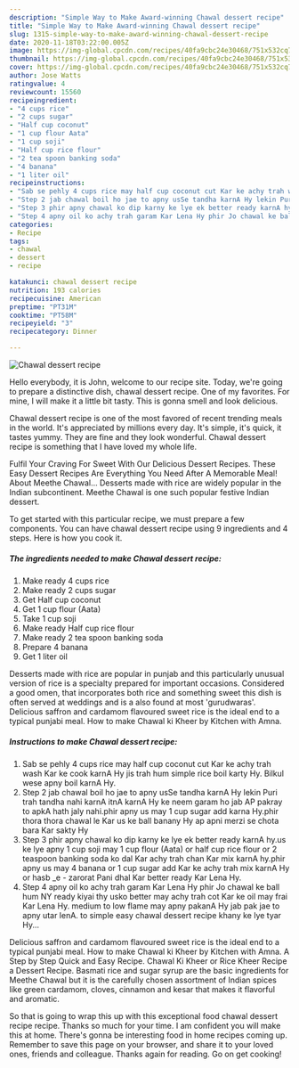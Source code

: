 ```yaml
---
description: "Simple Way to Make Award-winning Chawal dessert recipe"
title: "Simple Way to Make Award-winning Chawal dessert recipe"
slug: 1315-simple-way-to-make-award-winning-chawal-dessert-recipe
date: 2020-11-18T03:22:00.005Z
image: https://img-global.cpcdn.com/recipes/40fa9cbc24e30468/751x532cq70/chawal-dessert-recipe-recipe-main-photo.jpg
thumbnail: https://img-global.cpcdn.com/recipes/40fa9cbc24e30468/751x532cq70/chawal-dessert-recipe-recipe-main-photo.jpg
cover: https://img-global.cpcdn.com/recipes/40fa9cbc24e30468/751x532cq70/chawal-dessert-recipe-recipe-main-photo.jpg
author: Jose Watts
ratingvalue: 4
reviewcount: 15560
recipeingredient:
- "4 cups rice"
- "2 cups sugar"
- "Half cup coconut"
- "1 cup flour Aata"
- "1 cup soji"
- "Half cup rice flour"
- "2 tea spoon banking soda"
- "4 banana"
- "1 liter oil"
recipeinstructions:
- "Sab se pehly 4 cups rice may half cup coconut cut Kar ke achy trah wash Kar ke cook karnA Hy jis trah hum simple rice boil karty Hy. Bilkul wese apny boil karnA Hy."
- "Step 2 jab chawal boil ho jae to apny usSe tandha karnA Hy lekin Puri trah tandha nahi karnA itnA karnA Hy ke neem garam ho jab AP pakray to apkA hath jaly nahi.phir apny us may 1 cup sugar add karna Hy.phir thora thora chawal le Kar us ke ball banany Hy ap apni merzi se chota bara Kar sakty Hy"
- "Step 3 phir apny chawal ko dip karny ke lye ek better ready karnA hy.us ke lye apny 1 cup soji may 1 cup flour (Aata) or half cup rice flour or 2 teaspoon banking soda ko dal Kar achy trah chan Kar mix karnA hy.phir apny us may 4 banana or 1 cup sugar add Kar ke achy trah mix karnA Hy or hasb _e - zarorat Pani dhal Kar better ready Kar Lena Hy."
- "Step 4 apny oil ko achy trah garam Kar Lena Hy phir Jo chawal ke ball hum NY ready kiyai thy usko better may achy trah cot Kar ke oil may frai Kar Lena Hy. medium to low flame may apny pakanA Hy jab pak jae to apny utar lenA. to simple easy chawal dessert recipe khany ke lye tyar Hy..."
categories:
- Recipe
tags:
- chawal
- dessert
- recipe

katakunci: chawal dessert recipe 
nutrition: 193 calories
recipecuisine: American
preptime: "PT31M"
cooktime: "PT58M"
recipeyield: "3"
recipecategory: Dinner

---
```



![Chawal dessert recipe](https://img-global.cpcdn.com/recipes/40fa9cbc24e30468/751x532cq70/chawal-dessert-recipe-recipe-main-photo.jpg)

Hello everybody, it is John, welcome to our recipe site. Today, we're going to prepare a distinctive dish, chawal dessert recipe. One of my favorites. For mine, I will make it a little bit tasty. This is gonna smell and look delicious.

Chawal dessert recipe is one of the most favored of recent trending meals in the world. It's appreciated by millions every day. It's simple, it's quick, it tastes yummy. They are fine and they look wonderful. Chawal dessert recipe is something that I have loved my whole life.

Fulfil Your Craving For Sweet With Our Delicious Dessert Recipes. These Easy Dessert Recipes Are Everything You Need After A Memorable Meal! About Meethe Chawal… Desserts made with rice are widely popular in the Indian subcontinent. Meethe Chawal is one such popular festive Indian dessert.


To get started with this particular recipe, we must prepare a few components. You can have chawal dessert recipe using 9 ingredients and 4 steps. Here is how you cook it.

<!--inarticleads1-->

##### The ingredients needed to make Chawal dessert recipe:

1. Make ready 4 cups rice
1. Make ready 2 cups sugar
1. Get Half cup coconut
1. Get 1 cup flour (Aata)
1. Take 1 cup soji
1. Make ready Half cup rice flour
1. Make ready 2 tea spoon banking soda
1. Prepare 4 banana
1. Get 1 liter oil


Desserts made with rice are popular in punjab and this particularly unusual version of rice is a specialty prepared for important occasions. Considered a good omen, that incorporates both rice and something sweet this dish is often served at weddings and is a also found at most &#39;gurudwaras&#39;. Delicious saffron and cardamom flavoured sweet rice is the ideal end to a typical punjabi meal. How to make Chawal ki Kheer by Kitchen with Amna. 

<!--inarticleads2-->

##### Instructions to make Chawal dessert recipe:

1. Sab se pehly 4 cups rice may half cup coconut cut Kar ke achy trah wash Kar ke cook karnA Hy jis trah hum simple rice boil karty Hy. Bilkul wese apny boil karnA Hy.
1. Step 2 jab chawal boil ho jae to apny usSe tandha karnA Hy lekin Puri trah tandha nahi karnA itnA karnA Hy ke neem garam ho jab AP pakray to apkA hath jaly nahi.phir apny us may 1 cup sugar add karna Hy.phir thora thora chawal le Kar us ke ball banany Hy ap apni merzi se chota bara Kar sakty Hy
1. Step 3 phir apny chawal ko dip karny ke lye ek better ready karnA hy.us ke lye apny 1 cup soji may 1 cup flour (Aata) or half cup rice flour or 2 teaspoon banking soda ko dal Kar achy trah chan Kar mix karnA hy.phir apny us may 4 banana or 1 cup sugar add Kar ke achy trah mix karnA Hy or hasb _e - zarorat Pani dhal Kar better ready Kar Lena Hy.
1. Step 4 apny oil ko achy trah garam Kar Lena Hy phir Jo chawal ke ball hum NY ready kiyai thy usko better may achy trah cot Kar ke oil may frai Kar Lena Hy. medium to low flame may apny pakanA Hy jab pak jae to apny utar lenA. to simple easy chawal dessert recipe khany ke lye tyar Hy...


Delicious saffron and cardamom flavoured sweet rice is the ideal end to a typical punjabi meal. How to make Chawal ki Kheer by Kitchen with Amna. A Step by Step Quick and Easy Recipe. Chawal Ki Kheer or Rice Kheer Recipe a Dessert Recipe. Basmati rice and sugar syrup are the basic ingredients for Meethe Chawal but it is the carefully chosen assortment of Indian spices like green cardamom, cloves, cinnamon and kesar that makes it flavorful and aromatic. 

So that is going to wrap this up with this exceptional food chawal dessert recipe recipe. Thanks so much for your time. I am confident you will make this at home. There's gonna be interesting food in home recipes coming up. Remember to save this page on your browser, and share it to your loved ones, friends and colleague. Thanks again for reading. Go on get cooking!
